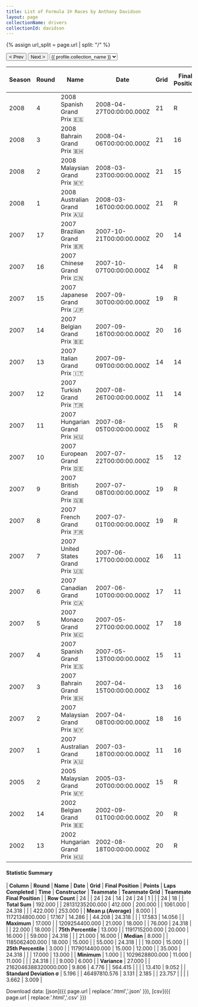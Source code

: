```yaml
---
title: List of Formula 1® Races by Anthony Davidson
layout: page
collectionName: drivers
collectionId: davidson
---
```


{% assign url_split = page.url | split: "/" %}
<div id="collection-navigation">
<button onclick="selector.options[selector.selectedIndex-1].value && (window.location = selector.options[selector.selectedIndex-1].value);">&lt; Prev</button>
<button onclick="selector.options[selector.selectedIndex+1].value && (window.location = selector.options[selector.selectedIndex+1].value);">Next &gt;</button>
<select id="selector" onchange="this.options[this.selectedIndex].value && (window.location = this.options[this.selectedIndex].value);">
  {% for collectionId in site.data[page.collectionName].refs %}
    {% if collectionId == page.collectionId %}
      {% assign selected = "selected" %}
    {% else %}
      {% assign selected = "" %}
    {% endif %}
    {% assign profile = site.data[page.collectionName][collectionId].profile %}
    <option value="/f1/{{ page.collectionName }}/{{ collectionId }}/{{ url_split[4] }}" {{ selected }}>{{ profile.collection_name }}</option>
  {% endfor %}
</select>
</div>

| Season | Round | Name | Date | Grid | Final Position | Points | Laps Completed | Time | Constructor | Teammate | Teammate Grid | Teammate Final Position |
|--|--|--|--|--|--|--|--|--|--|--|--|--|
| 2008 | 4 | 2008 Spanish Grand Prix 🇪🇸 | 2008-04-27T00:00:00.000Z | 21 | R | 0.0 | 8 |   | Super Aguri 🇯🇵 | [Takuma Sato 🇯🇵](/f1/drivers/sato) | 22 | 13 |
| 2008 | 3 | 2008 Bahrain Grand Prix 🇧🇭 | 2008-04-06T00:00:00.000Z | 21 | 16 | 0.0 | 56 |   | Super Aguri 🇯🇵 | [Takuma Sato 🇯🇵](/f1/drivers/sato) | 22 | 17 |
| 2008 | 2 | 2008 Malaysian Grand Prix 🇲🇾 | 2008-03-23T00:00:00.000Z | 21 | 15 | 0.0 | 55 |   | Super Aguri 🇯🇵 | [Takuma Sato 🇯🇵](/f1/drivers/sato) | 19 | 16 |
| 2008 | 1 | 2008 Australian Grand Prix 🇦🇺 | 2008-03-16T00:00:00.000Z | 21 | R | 0.0 | 0 |   | Super Aguri 🇯🇵 | [Takuma Sato 🇯🇵](/f1/drivers/sato) | 19 | R |
| 2007 | 17 | 2007 Brazilian Grand Prix 🇧🇷 | 2007-10-21T00:00:00.000Z | 20 | 14 | 0.0 | 68 |   | Super Aguri 🇯🇵 | [Takuma Sato 🇯🇵](/f1/drivers/sato) | 18 | 12 |
| 2007 | 16 | 2007 Chinese Grand Prix 🇨🇳 | 2007-10-07T00:00:00.000Z | 14 | R | 0.0 | 11 |   | Super Aguri 🇯🇵 | [Takuma Sato 🇯🇵](/f1/drivers/sato) | 20 | 14 |
| 2007 | 15 | 2007 Japanese Grand Prix 🇯🇵 | 2007-09-30T00:00:00.000Z | 19 | R | 0.0 | 54 |   | Super Aguri 🇯🇵 | [Takuma Sato 🇯🇵](/f1/drivers/sato) | 21 | 15 |
| 2007 | 14 | 2007 Belgian Grand Prix 🇧🇪 | 2007-09-16T00:00:00.000Z | 20 | 16 | 0.0 | 43 |   | Super Aguri 🇯🇵 | [Takuma Sato 🇯🇵](/f1/drivers/sato) | 18 | 15 |
| 2007 | 13 | 2007 Italian Grand Prix 🇮🇹 | 2007-09-09T00:00:00.000Z | 14 | 14 | 0.0 | 52 |   | Super Aguri 🇯🇵 | [Takuma Sato 🇯🇵](/f1/drivers/sato) | 17 | 16 |
| 2007 | 12 | 2007 Turkish Grand Prix 🇹🇷 | 2007-08-26T00:00:00.000Z | 11 | 14 | 0.0 | 57 |   | Super Aguri 🇯🇵 | [Takuma Sato 🇯🇵](/f1/drivers/sato) | 17 | 18 |
| 2007 | 11 | 2007 Hungarian Grand Prix 🇭🇺 | 2007-08-05T00:00:00.000Z | 15 | R | 0.0 | 41 |   | Super Aguri 🇯🇵 | [Takuma Sato 🇯🇵](/f1/drivers/sato) | 19 | 15 |
| 2007 | 10 | 2007 European Grand Prix 🇩🇪 | 2007-07-22T00:00:00.000Z | 15 | 12 | 0.0 | 59 |   | Super Aguri 🇯🇵 | [Takuma Sato 🇯🇵](/f1/drivers/sato) | 16 | R |
| 2007 | 9 | 2007 British Grand Prix 🇬🇧 | 2007-07-08T00:00:00.000Z | 19 | R | 0.0 | 35 |   | Super Aguri 🇯🇵 | [Takuma Sato 🇯🇵](/f1/drivers/sato) | 21 | 14 |
| 2007 | 8 | 2007 French Grand Prix 🇫🇷 | 2007-07-01T00:00:00.000Z | 19 | R | 0.0 | 1 |   | Super Aguri 🇯🇵 | [Takuma Sato 🇯🇵](/f1/drivers/sato) | 22 | 16 |
| 2007 | 7 | 2007 United States Grand Prix 🇺🇸 | 2007-06-17T00:00:00.000Z | 16 | 11 | 0.0 | 72 |   | Super Aguri 🇯🇵 | [Takuma Sato 🇯🇵](/f1/drivers/sato) | 18 | R |
| 2007 | 6 | 2007 Canadian Grand Prix 🇨🇦 | 2007-06-10T00:00:00.000Z | 17 | 11 | 0.0 | 70 | +24.318 | Super Aguri 🇯🇵 | [Takuma Sato 🇯🇵](/f1/drivers/sato) | 11 | 6 |
| 2007 | 5 | 2007 Monaco Grand Prix 🇲🇨 | 2007-05-27T00:00:00.000Z | 17 | 18 | 0.0 | 76 |   | Super Aguri 🇯🇵 | [Takuma Sato 🇯🇵](/f1/drivers/sato) | 21 | 17 |
| 2007 | 4 | 2007 Spanish Grand Prix 🇪🇸 | 2007-05-13T00:00:00.000Z | 15 | 11 | 0.0 | 64 |   | Super Aguri 🇯🇵 | [Takuma Sato 🇯🇵](/f1/drivers/sato) | 13 | 8 |
| 2007 | 3 | 2007 Bahrain Grand Prix 🇧🇭 | 2007-04-15T00:00:00.000Z | 13 | 16 | 0.0 | 51 |   | Super Aguri 🇯🇵 | [Takuma Sato 🇯🇵](/f1/drivers/sato) | 17 | R |
| 2007 | 2 | 2007 Malaysian Grand Prix 🇲🇾 | 2007-04-08T00:00:00.000Z | 18 | 16 | 0.0 | 55 |   | Super Aguri 🇯🇵 | [Takuma Sato 🇯🇵](/f1/drivers/sato) | 14 | 13 |
| 2007 | 1 | 2007 Australian Grand Prix 🇦🇺 | 2007-03-18T00:00:00.000Z | 11 | 16 | 0.0 | 56 |   | Super Aguri 🇯🇵 | [Takuma Sato 🇯🇵](/f1/drivers/sato) | 10 | 12 |
| 2005 | 2 | 2005 Malaysian Grand Prix 🇲🇾 | 2005-03-20T00:00:00.000Z | 15 | R | 0.0 | 2 |   | BAR 🇬🇧 | [Jenson Button 🇬🇧](/f1/drivers/button) | 9 | R |
| 2002 | 14 | 2002 Belgian Grand Prix 🇧🇪 | 2002-09-01T00:00:00.000Z | 20 | R | 0.0 | 17 |   | Minardi 🇮🇹 | [Mark Webber 🇦🇺](/f1/drivers/webber) | 19 | R |
| 2002 | 13 | 2002 Hungarian Grand Prix 🇭🇺 | 2002-08-18T00:00:00.000Z | 20 | R | 0.0 | 58 |   | Minardi 🇮🇹 | [Mark Webber 🇦🇺](/f1/drivers/webber) | 19 | 16 |

#### Statistic Summary

| **Column** | **Round** | **Name** | **Date** | **Grid** | **Final Position** | **Points** | **Laps Completed** | **Time** | **Constructor** | **Teammate** | **Teammate Grid** | **Teammate Final Position** |
| **Row Count** | 24 |  | 24 | 24 | 14 | 24 | 24 | 1 |  |  | 24 | 18 |
| **Total Sum** | 192.000 |  | 28131235200.000 | 412.000 | 200.000 |  | 1061.000 | 24.318 |  |  | 422.000 | 253.000 |
| **Mean μ (Average)** | 8.000 |  | 1172134800.000 | 17.167 | 14.286 |  | 44.208 | 24.318 |  |  | 17.583 | 14.056 |
| **Maximum** | 17.000 |  | 1209254400.000 | 21.000 | 18.000 |  | 76.000 | 24.318 |  |  | 22.000 | 18.000 |
| **75th Percentile** | 13.000 |  | 1191715200.000 | 20.000 | 16.000 |  | 59.000 | 24.318 |  |  | 21.000 | 16.000 |
| **Median** | 8.000 |  | 1185062400.000 | 18.000 | 15.000 |  | 55.000 | 24.318 |  |  | 19.000 | 15.000 |
| **25th Percentile** | 3.000 |  | 1179014400.000 | 15.000 | 12.000 |  | 35.000 | 24.318 |  |  | 17.000 | 13.000 |
| **Minimum** | 1.000 |  | 1029628800.000 | 11.000 | 11.000 |  |  | 24.318 |  |  | 9.000 | 6.000 |
| **Variance** | 27.000 |  | 2162046388320000.000 | 9.806 | 4.776 |  | 564.415 |  |  |  | 13.410 | 9.052 |
| **Standard Deviation σ** | 5.196 |  | 46497810.576 | 3.131 | 2.185 |  | 23.757 |  |  |  | 3.662 | 3.009 |

Download data: [json]({{ page.url | replace:'.html','.json' }}), [csv]({{ page.url | replace:'.html','.csv' }})
